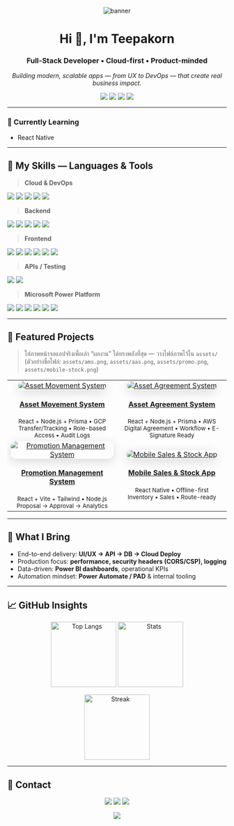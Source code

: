 <!-- ====== HERO ====== -->
<p align="center">
  <img src="https://capsule-render.vercel.app/api?type=waving&color=0:00C6FF,100:0072FF&height=160&section=header&text=Teepakorn%20Sri-aree&fontColor=ffffff&fontSize=36&fontAlignY=35" alt="banner"/>
</p>

<h1 align="center">Hi 👋, I'm Teepakorn</h1>
<h3 align="center">Full-Stack Developer • Cloud-first • Product-minded</h3>
<p align="center">
  <em>Building modern, scalable apps — from UX to DevOps — that create real business impact.</em>
</p>

<p align="center">
  <a href="#"><img src="https://img.shields.io/badge/Open%20to-Opportunities-22c55e?style=for-the-badge" /></a>
  <a href="mailto:your.email@example.com"><img src="https://img.shields.io/badge/Email-Contact-0ea5e9?style=for-the-badge&logo=gmail&logoColor=white" /></a>
  <a href="https://www.linkedin.com/in/your-linkedin/"><img src="https://img.shields.io/badge/LinkedIn-Connect-0a66c2?style=for-the-badge&logo=linkedin&logoColor=white" /></a>
  <a href="https://your-portfolio.example.com/"><img src="https://img.shields.io/badge/Portfolio-Visit-8b5cf6?style=for-the-badge&logo=vercel&logoColor=white" /></a>
</p>

---

### 🌱 Currently Learning
- React Native

---

## 💼 My Skills — Languages & Tools

> **Cloud & DevOps**
<p>
  <img src="https://img.shields.io/badge/Google_Cloud-4285F4?style=for-the-badge&logo=googlecloud&logoColor=white" />
  <img src="https://img.shields.io/badge/AWS-FF9900?style=for-the-badge&logo=amazonaws&logoColor=white" />
  <img src="https://img.shields.io/badge/Docker-2496ED?style=for-the-badge&logo=docker&logoColor=white" />
  <img src="https://img.shields.io/badge/GitHub_Actions-000000?style=for-the-badge&logo=githubactions&logoColor=white" />
  <img src="https://img.shields.io/badge/Git-F05032?style=for-the-badge&logo=git&logoColor=white" />
</p>

> **Backend**
<p>
  <img src="https://img.shields.io/badge/Node.js-339933?style=for-the-badge&logo=node.js&logoColor=white" />
  <img src="https://img.shields.io/badge/Express-000000?style=for-the-badge&logo=express&logoColor=white" />
  <img src="https://img.shields.io/badge/Prisma-2D3748?style=for-the-badge&logo=prisma&logoColor=white" />
  <img src="https://img.shields.io/badge/MySQL-4479A1?style=for-the-badge&logo=mysql&logoColor=white" />
  <img src="https://img.shields.io/badge/Python-3776AB?style=for-the-badge&logo=python&logoColor=white" />
</p>

> **Frontend**
<p>
  <img src="https://img.shields.io/badge/React-20232A?style=for-the-badge&logo=react&logoColor=61DAFB" />
  <img src="https://img.shields.io/badge/React_Native-20232A?style=for-the-badge&logo=react&logoColor=61DAFB" />
  <img src="https://img.shields.io/badge/Vite-646CFF?style=for-the-badge&logo=vite&logoColor=FFD62E" />
  <img src="https://img.shields.io/badge/Tailwind_CSS-38B2AC?style=for-the-badge&logo=tailwind-css&logoColor=white" />
  <img src="https://img.shields.io/badge/MUI-007FFF?style=for-the-badge&logo=mui&logoColor=white" />
  <img src="https://img.shields.io/badge/Figma-F24E1E?style=for-the-badge&logo=figma&logoColor=white" />
</p>

> **APIs / Testing**
<p>
  <img src="https://img.shields.io/badge/JavaScript-F7DF1E?style=for-the-badge&logo=javascript&logoColor=000" />
  <img src="https://img.shields.io/badge/Postman-FF6C37?style=for-the-badge&logo=postman&logoColor=white" />
</p>

> **Microsoft Power Platform**
<p>
  <img src="https://img.shields.io/badge/Power_Apps-742774?style=for-the-badge&logo=powerapps&logoColor=white" />
  <img src="https://img.shields.io/badge/Power_Automate-0066FF?style=for-the-badge&logo=powerautomate&logoColor=white" />
  <img src="https://img.shields.io/badge/Power_Automate_Desktop-1F6FEB?style=for-the-badge&logo=microsoft&logoColor=white" />
  <img src="https://img.shields.io/badge/Power_BI-F2C811?style=for-the-badge&logo=powerbi&logoColor=111" />
  <img src="https://img.shields.io/badge/SharePoint-0078D4?style=for-the-badge&logo=microsoftsharepoint&logoColor=white" />
  <img src="https://img.shields.io/badge/Dataverse-2D2D2D?style=for-the-badge&logo=microsoft&logoColor=white" />
</p>

---

## 🚀 Featured Projects

> ใส่ภาพหน้าจอแอปจริงเพื่อเล่า “ผลงาน” ได้ทรงพลังที่สุด — วางไฟล์ภาพไว้ใน `assets/`  
> (ตัวอย่างชื่อไฟล์: `assets/ams.png`, `assets/aas.png`, `assets/promo.png`, `assets/mobile-stock.png`)

<table>
  <tr>
    <td align="center" width="50%">
      <a href="https://github.com/your-org/asset-movement">
        <img src="assets/ams.png" alt="Asset Movement System" style="border-radius:12px; box-shadow:0 6px 24px rgba(0,0,0,.15);" />
        <h4>Asset Movement System</h4>
      </a>
      <sub>React + Node.js + Prisma • GCP</sub>
      <br />
      <sub>Transfer/Tracking • Role-based Access • Audit Logs</sub>
    </td>
    <td align="center" width="50%">
      <a href="https://github.com/your-org/asset-agreement">
        <img src="assets/aas.png" alt="Asset Agreement System" style="border-radius:12px; box-shadow:0 6px 24px rgba(0,0,0,.15);" />
        <h4>Asset Agreement System</h4>
      </a>
      <sub>React + Node.js + Prisma • AWS</sub>
      <br />
      <sub>Digital Agreement • Workflow • E-Signature Ready</sub>
    </td>
  </tr>
  <tr>
    <td align="center" width="50%">
      <a href="https://github.com/your-org/promo-management">
        <img src="assets/promo.png" alt="Promotion Management System" style="border-radius:12px; box-shadow:0 6px 24px rgba(0,0,0,.15);" />
        <h4>Promotion Management System</h4>
      </a>
      <sub>React + Vite + Tailwind • Node.js</sub>
      <br />
      <sub>Proposal → Approval → Analytics</sub>
    </td>
    <td align="center" width="50%">
      <a href="https://github.com/your-org/mobile-sales-stock">
        <img src="assets/mobile-stock.png" alt="Mobile Sales & Stock App" style="border-radius:12px; box-shadow:0 6px 24px rgba(0,0,0,.15);" />
        <h4>Mobile Sales & Stock App</h4>
      </a>
      <sub>React Native • Offline-first</sub>
      <br />
      <sub>Inventory • Sales • Route-ready</sub>
    </td>
  </tr>
</table>

---

## 🧩 What I Bring
- End-to-end delivery: **UI/UX → API → DB → Cloud Deploy**
- Production focus: **performance, security headers (CORS/CSP), logging**
- Data-driven: **Power BI dashboards**, operational KPIs
- Automation mindset: **Power Automate / PAD** & internal tooling

---

## 📈 GitHub Insights
<p align="center">
  <img src="https://github-readme-stats.vercel.app/api/top-langs?username=teepakornsri&show_icons=true&locale=en&layout=compact&theme=tokyonight" height="150" alt="Top Langs"/>
  <img src="https://github-readme-stats.vercel.app/api?username=teepakornsri&show_icons=true&locale=en&theme=tokyonight" height="150" alt="Stats"/>
</p>
<p align="center">
  <img src="https://github-readme-streak-stats.herokuapp.com/?user=teepakornsri&theme=tokyonight" height="150" alt="Streak"/>
</p>

---

## 🤝 Contact
<p align="center">
  <a href="mailto:your.email@example.com"><img src="https://img.shields.io/badge/Email-Write%20to%20me-0ea5e9?style=for-the-badge&logo=gmail&logoColor=white" /></a>
  <a href="https://www.linkedin.com/in/your-linkedin/"><img src="https://img.shields.io/badge/LinkedIn-Let's%20connect-0a66c2?style=for-the-badge&logo=linkedin&logoColor=white" /></a>
  <a href="https://your-portfolio.example.com/"><img src="https://img.shields.io/badge/Portfolio-See%20my%20work-8b5cf6?style=for-the-badge&logo=vercel&logoColor=white" /></a>
</p>

<p align="center">
  <img src="https://capsule-render.vercel.app/api?type=waving&color=0:0072FF,100:00C6FF&height=120&section=footer" />
</p>
